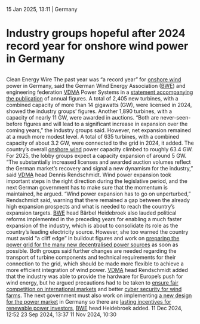 15 Jan 2025, 13:11
| 
Germany
# Industry groups hopeful after 2024 record year for onshore wind power in Germany
## 
Clean Energy Wire
The past year was “a record year” for [onshore wind](https://www.cleanenergywire.org/glossary/letter_o#onshore_wind) power in Germany, said the German Wind Energy Association ([BWE](https://www.cleanenergywire.org/experts/bwe-german-wind-energy-association)) and engineering federation [VDMA](https://www.cleanenergywire.org/experts/vdma-german-engineering-federation) Power Systems in a [statement accompanying the publication](https://www.wind-energie.de/presse/pressemitteilungen/detail/2024-windenergie-rekordjahr-bei-zuschlaegen-und-genehmigungen/) of annual figures. A total of 2,405 new turbines, with a combined capacity of more than 14 gigawatts (GW), were licensed in 2024, showed the industry groups’ figures. Another 1,890 turbines, with a capacity of nearly 11 GW, were awarded in auctions. “Both are never-seen-before figures and will lead to a significant increase in expansion over the coming years,” the industry groups said.
However, net expansion remained at a much more modest level. A total of 635 turbines, with a combined capacity of about 3.2 GW, were connected to the grid in 2024, it added. The country’s overall [onshore wind](https://www.cleanenergywire.org/glossary/letter_o#onshore_wind) power capacity climbed to roughly 63.4 GW. For 2025, the lobby groups expect a capacity expansion of around 5 GW. “The substantially increased licenses and awarded auction volumes reflect the German market’s recovery and signal a new dynamism for the industry,” said [VDMA](https://www.cleanenergywire.org/experts/vdma-german-engineering-federation) head Dennis Rendschmidt.
Wind power expansion took important steps in the right direction during the legislative period, and the next German government has to make sure that the momentum is maintained, he argued. “Wind power expansion has to go on unperturbed,” Rendschmidt said, warning that there remained a gap between the already high expansion prospects and what is needed to reach the country’s expansion targets.
[BWE](https://www.cleanenergywire.org/experts/bwe-german-wind-energy-association) head Bärbel Heidebroek also lauded political reforms implemented in the preceding years for enabling a much faster expansion of the industry, which is about to consolidate its role as the country’s leading electricity source. However, she too warned the country must avoid “a cliff edge” in buildout figures and work on [preparing the power grid for the many new decentralised power sources](https://www.cleanenergywire.org/news/curtailing-renewable-power-increases-germany-2023-re-dispatch-costs-recede) as soon as possible.
Both groups said further changes are needed regarding the transport of turbine components and technical requirements for their connection to the grid, which should be made more flexible to achieve a more efficient integration of wind power. [VDMA](https://www.cleanenergywire.org/experts/vdma-german-engineering-federation) head Rendschmidt added that the industry was able to provide the hardware for Europe’s push for wind energy, but he argued precautions had to be taken to [ensure fair competition on international markets](https://www.cleanenergywire.org/news/german-wind-power-industry-warns-eu-must-not-let-china-take-control-key-future-industry) and better [cyber security for wind farms](https://www.cleanenergywire.org/news/germany-wind-power-industry-agree-steps-improve-security-and-competitiveness). The next government must also work on implementing [a new design for the power market](https://www.cleanenergywire.org/news/germany-prepares-electricity-market-reform-based-greater-flexibility-hydrogen-capacity-market) in Germany so there are [lasting incentives for renewable power investors](https://www.cleanenergywire.org/factsheets/qa-how-will-germany-support-expansion-renewables-future), [BWE](https://www.cleanenergywire.org/experts/bwe-german-wind-energy-association) head Heidebroek added.
11 Dec 2024, 12:52
23 Sep 2024, 13:37
11 Nov 2024, 10:30
